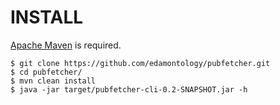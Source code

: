 # INSTALL

[Apache Maven](https://maven.apache.org/) is required.

```shell
$ git clone https://github.com/edamontology/pubfetcher.git
$ cd pubfetcher/
$ mvn clean install
$ java -jar target/pubfetcher-cli-0.2-SNAPSHOT.jar -h
```
